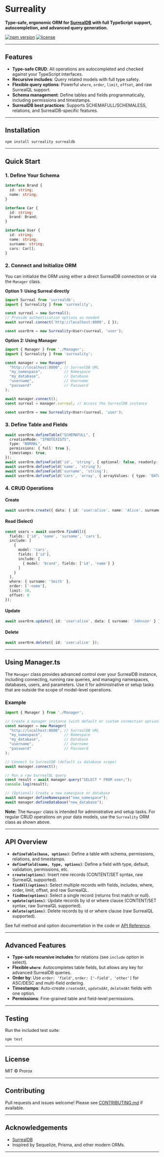 # Surreality

**Type-safe, ergonomic ORM for [SurrealDB](https://surrealdb.com/) with full TypeScript support, autocompletion, and advanced query generation.**

[![npm version](https://img.shields.io/npm/v/surreality.svg)](https://www.npmjs.com/package/surreality)
[![license](https://img.shields.io/github/license/yourusername/surreality)](./LICENSE)

---

## Features

- **Type-safe CRUD**: All operations are autocompleted and checked against your TypeScript interfaces.
- **Recursive includes**: Query related models with full type safety.
- **Flexible query options**: Powerful `where`, `order`, `limit`, `offset`, and raw SurrealQL support.
- **Schema management**: Define tables and fields programmatically, including permissions and timestamps.
- **SurrealDB best practices**: Supports SCHEMAFULL/SCHEMALESS, relations, and SurrealDB-specific features.

---

## Installation

```bash
npm install surreality surrealdb
```

---

## Quick Start

### 1. Define Your Schema

```ts
interface Brand {
  id: string;
  name: string;
}

interface Car {
  id: string;
  brand: Brand;
}

interface User {
  id: string;
  name: string;
  surname: string;
  cars: Car[];
}
```

### 2. Connect and Initialize ORM

You can initialize the ORM using either a direct SurrealDB connection or via the `Manager` class.

**Option 1: Using Surreal directly**

```ts
import Surreal from 'surrealdb';
import { Surreality } from 'surreality';

const surreal = new Surreal();
// Provide authentication options as needed
await surreal.connect('http://localhost:8000', { });

const userOrm = new Surreality<User>(surreal, 'user');
```

**Option 2: Using Manager**

```ts
import { Manager } from './Manager';
import { Surreality } from 'surreality';

const manager = new Manager(
  "http://localhost:8000", // SurrealDB URL
  "my_namespace",          // Namespace
  "my_database",           // Database
  "username",              // Username
  "password"               // Password
);

await manager.connect();
const surreal = manager.surreal; // Access the SurrealDB instance

const userOrm = new Surreality<User>(surreal, 'user');
```

### 3. Define Table and Fields

```ts
await userOrm.defineTable("SCHEMAFULL", {
  creationMode: "IFNOTEXISTS",
  type: "NORMAL",
  permissions: { full: true },
  timestamps: true,
});
await userOrm.defineField('id', 'string', { optional: false, readonly: true });
await userOrm.defineField('name', 'string');
await userOrm.defineField('surname', 'string');
await userOrm.defineField('cars', 'array', { arrayValues: { type: 'DATATYPE', value: 'record' } });
```

### 4. CRUD Operations

#### Create

```ts
await userOrm.create({ data: { id: 'user:alice', name: 'Alice', surname: 'Smith', cars: [] } });
```

#### Read (Select)

```ts
const users = await userOrm.findAll({
  fields: ['id', 'name', 'surname', 'cars'],
  include: [
    {
      model: 'cars',
      fields: ['id'],
      include: [
        { model: 'brand', fields: ['id', 'name'] }
      ]
    }
  ],
  where: { surname: 'Smith' },
  order: ['-name'],
  limit: 10,
  offset: 0
});
```

#### Update

```ts
await userOrm.update({ id: 'user:alice', data: { surname: 'Johnson' } });
```

#### Delete

```ts
await userOrm.delete({ id: 'user:alice' });
```

---

## Using Manager.ts

The `Manager` class provides advanced control over your SurrealDB instance, including connecting, running raw queries, and managing namespaces, databases, users, and parameters. Use it for administrative or setup tasks that are outside the scope of model-level operations.

### Example

```ts
import { Manager } from './Manager';

// Create a manager instance (with default or custom connection options)
const manager = new Manager(
  "http://localhost:8000", // SurrealDB URL
  "my_namespace",          // Namespace
  "my_database",           // Database
  "username",              // Username
  "password"               // Password
);

// Connect to SurrealDB (default is database scope)
await manager.connect();

// Run a raw SurrealQL query
const result = await manager.query("SELECT * FROM user;");
console.log(result);

// (Optional) Create a new namespace or database
await manager.defineNamespace("new_namespace");
await manager.defineDatabase("new_database");
```

**Note:** The `Manager` class is intended for administrative and setup tasks. For regular CRUD operations on your data models, use the `Surreality` ORM class as shown above.

---

## API Overview

- **`defineTable(base, options)`**: Define a table with schema, permissions, relations, and timestamps.
- **`defineField(name, type, options)`**: Define a field with type, default, validation, permissions, etc.
- **`create(options)`**: Insert new records (CONTENT/SET syntax, raw SurrealQL supported).
- **`findAll(options)`**: Select multiple records with fields, includes, where, order, limit, offset, and raw SurrealQL.
- **`findOne(options)`**: Select a single record (returns first match or null).
- **`update(options)`**: Update records by id or where clause (CONTENT/SET syntax, raw SurrealQL supported).
- **`delete(options)`**: Delete records by id or where clause (raw SurrealQL supported).

See full method and option documentation in the code or [API Reference](./Surreality.ts).

---

## Advanced Features

- **Type-safe recursive includes** for relations (see `include` option in select).
- **Flexible `where`**: Autocompletes table fields, but allows any key for advanced SurrealDB queries.
- **Order by**: Use `order: 'field'`, `order: ['-field', 'other']` for ASC/DESC and multi-field ordering.
- **Timestamps**: Auto-create `createdAt`, `updatedAt`, `deletedAt` fields with one option.
- **Permissions**: Fine-grained table and field-level permissions.

---

## Testing

Run the included test suite:

```bash
npm test
```

---

## License

MIT © Prorox

---

## Contributing

Pull requests and issues welcome! Please see [CONTRIBUTING.md](./CONTRIBUTING.md) if available.

---

## Acknowledgements

- [SurrealDB](https://surrealdb.com/)
- Inspired by Sequelize, Prisma, and other modern ORMs.

--- 
